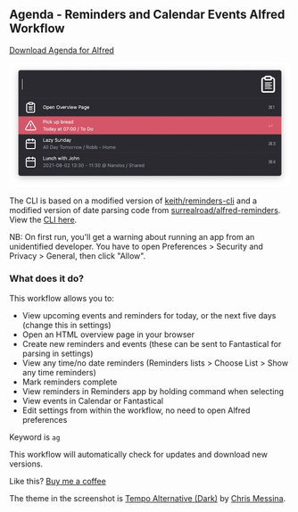 ## Agenda - Reminders and Calendar Events Alfred Workflow

[Download Agenda for Alfred](https://github.com/rknightuk/alfred-workflows/raw/main/workflows/agenda/agenda.alfredworkflow)

![Agenda for Alfred workflow](src/screenshot.png)

The CLI is based on a modified version of [keith/reminders-cli](https://github.com/keith/reminders-cli) and a modified version of date parsing code from [surrealroad/alfred-reminders](https://github.com/surrealroad/alfred-reminders). View the [CLI here](https://github.com/rknightuk/alfred-reminders-helper).

NB: On first run, you'll get a warning about running an app from an unidentified developer. You have to open Preferences > Security and Privacy > General, then click "Allow".

### What does it do?

This workflow allows you to:

- View upcoming events and reminders for today, or the next five days (change this in settings)
- Open an HTML overview page in your browser
- Create new reminders and events (these can be sent to Fantastical for parsing in settings)
- View any time/no date reminders (Reminders lists > Choose List > Show any time reminders)
- Mark reminders complete
- View reminders in Reminders app by holding command when selecting
- View events in Calendar or Fantastical
- Edit settings from within the workflow, no need to open Alfred preferences

Keyword is `ag`

This workflow will automatically check for updates and download new versions.

Like this? [Buy me a coffee](https://monzo.me/robbknight)

The theme in the screenshot is [Tempo Alternative (Dark)](https://github.com/chrismessina/alfred-theme-tempo#tempo-alternative-dark) by [Chris Messina](https://github.com/chrismessina).
